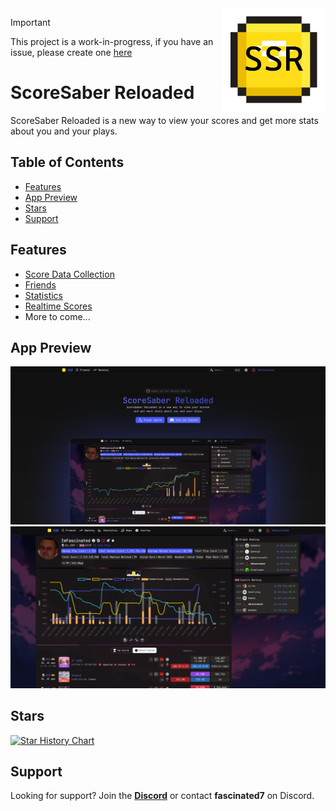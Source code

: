 <img src="./assets/logo.webp" alt="ScoreSaber Reloaded" width="165" align="right">

> [!IMPORTANT]
> This project is a work-in-progress, if you have an issue, please create one <a href="https://github.com/RealFascinated/scoresaber-reloaded/issues/new">here</a>

# ScoreSaber Reloaded

ScoreSaber Reloaded is a new way to view your scores and get more stats about you and your plays.

## Table of Contents

- [Features](#features)
- [App Preview](#app-preview)
- [Stars](#stars)
- [Support](#support)

## Features

- [Score Data Collection](https://ssr.fascinated.cc/#data-collection)
- [Friends](https://ssr.fascinated.cc/#friends)
- [Statistics](https://ssr.fascinated.cc/#statistics)
- [Realtime Scores](https://ssr.fascinated.cc/scores/live)
- More to come...

## App Preview

![landing-preview](./assets/landing-preview.png)
![app-preview](./projects/website/public/assets/home/app-preview.png)

## Stars

[![Star History Chart](https://api.star-history.com/svg?repos=RealFascinated/scoresaber-reloaded&type=Timeline)](https://star-history.com/#RealFascinated/scoresaber-reloaded&Timeline)

## Support

Looking for support? Join the [**Discord**](https://discord.gg/kmNfWGA4A8) or contact **fascinated7** on Discord.
